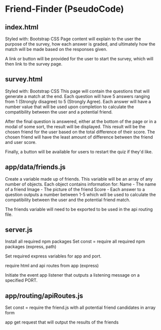 # Friend-Finder (PseudoCode)

## index.html
Styled with: Bootstrap CSS
Page content will explain to the user the purpose of the survey, how each answer is graded, and ultimately how the match will be made based on the responses given.

A link or button will be provided for the user to start the survey, which will then link to the survey page.

## survey.html
Styled with: Bootstrap CSS
This page will contain the questions that will generate a match at the end. Each question will have 5 answers ranging from 1 (Strongly disagree) to 5 (Strongly Agree). Each answer will have a number value that will be used upon completion to calculate the compatibility between the user and a potential friend. 

After the final question is answered, either at the bottom of the page or in a modal of some sort, the result will be displayed. This result will be the chosen friend for the user based on the total difference of their score. The chosen friend will have the least amount of difference between the friend and user score.

Finally, a button will be available for users to restart the quiz if they'd like.


## app/data/friends.js

Create a variable made up of friends. This variable will be an array of any number of objects. Each object contains information for:
Name - The name of a friend
Image - The picture of the friend
Score - Each answer to a question outputs a number between 1-5 which will be used to calculate the compatibility between the user and the potential friend match.

The friends variable will need to be exported to be used in the api routing file.

## server.js
Install all required npm packages
Set const = require all required npm packages (express, path)

Set required express variables for app and port.

require html and api routes from app (express)

Initiate the event app listener that outputs a listening message on a specified PORT.

## app/routing/apiRoutes.js
Set const = require the friend.js with all potential friend candidates in array form

app get request that will output the results of the friends

